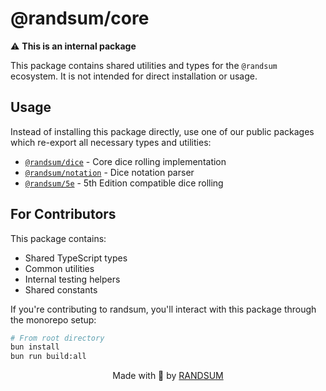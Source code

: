 # @randsum/core

⚠️ **This is an internal package**

This package contains shared utilities and types for the `@randsum` ecosystem. It is not intended for direct installation or usage.

## Usage

Instead of installing this package directly, use one of our public packages which re-export all necessary types and utilities:

- [`@randsum/dice`](https://www.npmjs.com/package/@randsum/dice) - Core dice rolling implementation
- [`@randsum/notation`](https://www.npmjs.com/package/@randsum/notation) - Dice notation parser
- [`@randsum/5e`](https://www.npmjs.com/package/@randsum/5e) - 5th Edition compatible dice rolling

## For Contributors

This package contains:

- Shared TypeScript types
- Common utilities
- Internal testing helpers
- Shared constants

If you're contributing to randsum, you'll interact with this package through the monorepo setup:

```bash
# From root directory
bun install
bun run build:all
```

<div align="center">
Made with 👹 by <a href="https://github.com/RANDSUM">RANDSUM</a>
</div>
